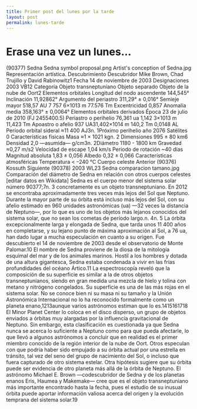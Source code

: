 ```yaml
---
title: Primer post del lunes por la tarde
layout: post
permalink: lunes-tarde
---
```


# Erase una vez un lunes...


(90377) Sedna Sedna symbol proposal.png
Artist's conception of Sedna.jpg
Representación artística.
Descubrimiento
Descubridor	Mike Brown, Chad Trujillo y David Rabinowitz1​
Fecha	14 de noviembre de 2003
Designaciones	2003 VB12
Categoría	Objeto transneptuniano 
Objeto separado 
Objeto de la nube de Oort2​
Elementos orbitales
Longitud del nodo ascendente	144,545°
Inclinación	11,92862°
Argumento del periastro	311,29° ± 0,016°
Semieje mayor	518,57 AU 
7 757 6×1013 m 
77.576 Tm
Excentricidad	0,857
Anomalía media	358,163° ± 0,0064°
Elementos orbitales derivados
Época	23 de julio de 2010 (FJ 2455400.5)
Periastro o perihelio	76,361 ua 
1,142 3×1013 m 
11,423 Tm
Apoastro o afelio	937 UA3​ 
1,402×1014 m 
140,2 Tm 
0,0148 AL
Período orbital sideral	≈11 400 AJ3​n. 1​
Próximo perihelio	año 2076
Satélites	0
Características físicas
Masa	≈1 × 1021 kgn. 2​
Dimensiones	995 ± 80 km6​
Densidad	2,0 —asumida— g/cm3n. 2​
Diámetro	1180 - 1800 km
Gravedad	≈0,27 m/s2
Velocidad de escape	1,04 km/s
Periodo de rotación	~40 días
Magnitud absoluta	1,83 ± 0,056​
Albedo	0,32 ± 0,066​
Características atmosféricas
Temperatura	< –240 °C
Cuerpo celeste
Anterior	(90376) Kossuth
Siguiente	(90378) 2003 WL23
Sedna comparacion tamano.jpg
Comparación del diámetro de Sedna en relación con otros cuerpos celestes
[editar datos en Wikidata]
Sedna es el cuerpo menor del sistema solar número 90377;7​n. 3​ concretamente es un objeto transneptuniano. En 2012 se encontraba aproximadamente tres veces más lejos del Sol que Neptuno. Durante la mayor parte de su órbita está incluso más lejos del Sol, con su afelio estimado en 960 unidades astronómicas (ua) —32 veces la distancia de Neptuno—, por lo que es uno de los objetos más lejanos conocidos del sistema solar, que no sean los cometas de período largo.n. 4​n. 5​ La órbita excepcionalmente larga y elongada de Sedna, que tarda unos 11 400 años en completarse, y su lejano punto de máxima aproximación al Sol, a 76 ua, han dado lugar a mucha especulación en cuanto a su origen.
Fue descubierto el 14 de noviembre de 2003 desde el observatorio de Monte Palomar.10​ El nombre de Sedna proviene de la diosa de la mitología esquimal del mar y de los animales marinos. Hostil a los hombres y dotada de una altura gigantesca, Sedna estaba condenada a vivir en las frías profundidades del océano Ártico.11​
La espectroscopía reveló que la composición de su superficie es similar a la de otros objetos transneptunianos, siendo en gran medida una mezcla de hielo y tolina con metano y nitrógeno congelados. Su superficie es una de las más rojas en el sistema solar. No se conoce bien ni su masa ni su tamaño y la Unión Astronómica Internacional no lo ha reconocido formalmente como un planeta enano,12​13​ aunque varios astrónomos estiman que lo es.14​15​16​17​18​
El Minor Planet Center lo coloca en el disco disperso, un grupo de objetos enviados a órbitas muy alargadas por la influencia gravitacional de Neptuno. Sin embargo, esta clasificación es cuestionada ya que Sedna nunca se acerca lo suficiente a Neptuno como para que pueda afectarle, lo que llevó a algunos astrónomos a concluir que en realidad es el primer miembro conocido de la región interior de la nube de Oort. Otros especulan con que podría haber sido empujado a su órbita actual por una estrella en tránsito, tal vez del seno del grupo de nacimiento del Sol, o incluso que fuera capturado de otro sistema estelar. Otra hipótesis sugiere que su órbita puede ser evidencia de otro planeta más allá de la órbita de Neptuno. El astrónomo Michael E. Brown —codescubridor de Sedna y de los planetas enanos Eris, Haumea y Makemake— cree que es el objeto transneptuniano más importante encontrado hasta la fecha, pues el estudio de su inusual órbita puede aportar información valiosa acerca del origen y la evolución temprana del sistema solar.19